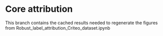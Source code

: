 # Core attribution

This branch contains the cached results needed to regenerate the figures from Robust_label_attribution_Criteo_dataset.ipynb
